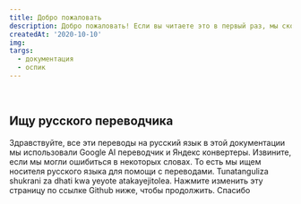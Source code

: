 ```yaml
---
title: Добро пожаловать
description: Добро пожаловать! Если вы читаете это в первый раз, мы скорее поприветствуем вас в документации Ospic HMS. Официальная документация для системы управления больницей Ospic (HMS).
createdAt: '2020-10-10'
img: 
targs:
  - документация
  - оспик
---
```


<br />

## Ищу русского переводчика

Здравствуйте, все эти переводы на русский язык в этой документации мы использовали Google AI переводчик и Яндекс конвертеры. Извините, если мы могли ошибиться в некоторых словах. То есть мы ищем носителя русского языка для помощи с переводами. Tunatanguliza shukrani za dhati kwa yeyote atakayejitolea. Нажмите изменить эту страницу по ссылке Github ниже, чтобы продолжить. Спасибо